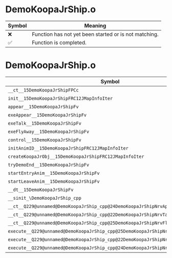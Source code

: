 # DemoKoopaJrShip.o
| Symbol | Meaning 
| ------------- | ------------- 
| :x: | Function has not yet been started or is not matching. 
| :white_check_mark: | Function is completed. 


# DemoKoopaJrShip.o
| Symbol | Decompiled? |
| ------------- | ------------- |
| `__ct__15DemoKoopaJrShipFPCc` | :x: |
| `init__15DemoKoopaJrShipFRC12JMapInfoIter` | :x: |
| `appear__15DemoKoopaJrShipFv` | :x: |
| `exeAppear__15DemoKoopaJrShipFv` | :x: |
| `exeTalk__15DemoKoopaJrShipFv` | :x: |
| `exeFlyAway__15DemoKoopaJrShipFv` | :x: |
| `control__15DemoKoopaJrShipFv` | :x: |
| `initAnimID__15DemoKoopaJrShipFRC12JMapInfoIter` | :x: |
| `createKoopaJrObj__15DemoKoopaJrShipFRC12JMapInfoIter` | :x: |
| `tryDemoEnd__15DemoKoopaJrShipFv` | :x: |
| `startEntryAnim__15DemoKoopaJrShipFv` | :x: |
| `startLeaveAnim__15DemoKoopaJrShipFv` | :x: |
| `__dt__15DemoKoopaJrShipFv` | :x: |
| `__sinit_\DemoKoopaJrShip_cpp` | :x: |
| `__ct__Q229@unnamed@DemoKoopaJrShip_cpp@24DemoKoopaJrShipNrvAppearFv` | :x: |
| `__ct__Q229@unnamed@DemoKoopaJrShip_cpp@22DemoKoopaJrShipNrvTalkFv` | :x: |
| `__ct__Q229@unnamed@DemoKoopaJrShip_cpp@25DemoKoopaJrShipNrvFlyAwayFv` | :x: |
| `execute__Q229@unnamed@DemoKoopaJrShip_cpp@25DemoKoopaJrShipNrvFlyAwayCFP5Spine` | :x: |
| `execute__Q229@unnamed@DemoKoopaJrShip_cpp@22DemoKoopaJrShipNrvTalkCFP5Spine` | :x: |
| `execute__Q229@unnamed@DemoKoopaJrShip_cpp@24DemoKoopaJrShipNrvAppearCFP5Spine` | :x: |

